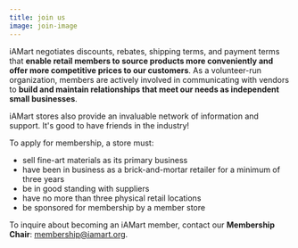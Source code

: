 ```yaml
---
title: join us
image: join-image
---
```

iAMart negotiates discounts, rebates, shipping terms, and payment terms that **enable retail members to source products more conveniently and offer more competitive prices to our customers**. As a volunteer-run organization, members are actively involved in communicating with vendors to **build and maintain relationships that meet our needs as independent small businesses**.

iAMart stores also provide an invaluable network of information and support. It's good to have friends in the industry!

To apply for membership, a store must:

* sell fine-art materials as its primary business
* have been in business as a brick-and-mortar retailer for a minimum of three years
* be in good standing with suppliers
* have no more than three physical retail locations
* be sponsored for membership by a member store

To inquire about becoming an iAMart member, contact our **Membership Chair**: membership@iamart.org.
